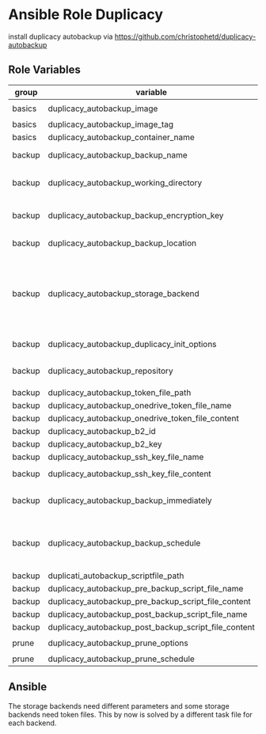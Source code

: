 # Ansible Role Duplicacy

install duplicacy autobackup via https://github.com/christophetd/duplicacy-autobackup

## Role Variables

| group | variable | default | description |
| --- | --- | ---| --- |
| basics | duplicacy_autobackup_image | `ghcr.io/christophetd/duplicacy-autobackup` | the image for duplicacy autobackup |
| basics | duplicacy_autobackup_image_tag | `v1.5.0` | the tag for `duplicacy_autobackup_image` |
| basics | duplicacy_autobackup_container_name | `duplicacy-autobackup` | the name for duplicacy autobackup container |
| backup | duplicacy_autobackup_backup_name | | the value for `BACKUP_NAME`, e.g. the name of the backup |
| backup | duplicacy_autobackup_working_directory | | the path to mount as `data`, e.g. the working directory for duplicacy which is the default path for the repository to backup |
| backup | duplicacy_autobackup_backup_encryption_key | | the value for `BACKUP_ENCRYPTION_KEY`, e.g.  the passphrase to encrypt teh backups with before they are stored remotely |
| backup | duplicacy_autobackup_backup_location | | the value for `BACKUP_LOCATION`, e.g. the [Duplicacy URI](https://github.com/gilbertchen/duplicacy/wiki/Storage-Backends) of where to store the backups |
| backup | duplicacy_autobackup_storage_backend | | the storage backend, possible values are  <br /><ol><li>`Local disk`</li><li>`Backblaze B2`</li><li>`SSH/SFTP Password`</li><li>`SSH/SFTP Keyfile`</li><li>`Onedrive`</li></ol> |
| backup | duplicacy_autobackup_duplicacy_init_options | `''` | the value for `DUPLICACY_INIT_OPTIONS`, e.g. the options for `duplicacy init` |
| backup | duplicacy_autobackup_repository | `"{{ duplicacy_autobackup_working_directory }}"` | the path mounted as `/repository` for possible use in `duplicacy_autobackup_duplicacy_init_options` |
| backup | duplicacy_autobackup_token_file_path | `/srv/duplicacy-autobackup/token` | the path where the token files are created |
| backup | duplicacy_autobackup_onedrive_token_file_name | `one-token.json`| the filename for `ONEDRIVE_TOKEN_FILE` |
| backup | duplicacy_autobackup_onedrive_token_file_content | | the content for `ONEDRIVE_TOKEN_FILE` |
| backup | duplicacy_autobackup_b2_id | | the value for `B2_ID` |
| backup | duplicacy_autobackup_b2_key | | the value for `B2_KEY` |
| backup | duplicacy_autobackup_ssh_key_file_name | | the filename for the ssh key file |
| backup | duplicacy_autobackup_ssh_key_file_content | | the content for `duplicacy_autobackup_ssh_key_file_name` |
| backup | duplicacy_autobackup_backup_immediately | `'no'` | the value for `BACKUP_IMMEDIATELY`, e.g. if a backup should be performed immediately after the container is started (`'yes'` or `'no'`) |
| backup | duplicacy_autobackup_backup_schedule | `0 1 * * *` | the value for `BACKUP_SCHEDULE`, e.g. cron-like string to define the frequency at which backups should be made (e.g. 0 2 * * * for Every day at 2am). Note that this string should be indicated in the UTC timezone. |
| backup | duplicati_autobackup_scriptfile_path | `/srv/duplicacy-autobackup/scripts` | the path where the scripts are create |
| backup | duplicacy_autobackup_pre_backup_script_file_name | `pre-backup.sh` | the filename for the pre backum script |
| backup | duplicacy_autobackup_pre_backup_script_file_content |  | the content for `/scripts/pre-backup.sh` |
| backup | duplicacy_autobackup_post_backup_script_file_name | `post-backup.sh` | the filename for the post backum script |
| backup | duplicacy_autobackup_post_backup_script_file_content |  | the content for `/scripts/post-backup.sh` |
| prune | duplicacy_autobackup_prune_options | `-keep 365:3650 -keep 30:365 -keep 7:30 -keep 1:7 -a` | the value for `DUPLICACY_PRUNE_OPTIONS` |
| prune | duplicacy_autobackup_prune_schedule | `0 4 * * *` | the value for `PRUNE_SCHEDULE` |

## Ansible

The storage backends need different parameters and some storage backends need token files.
This by now is solved by a different task file for each backend.
